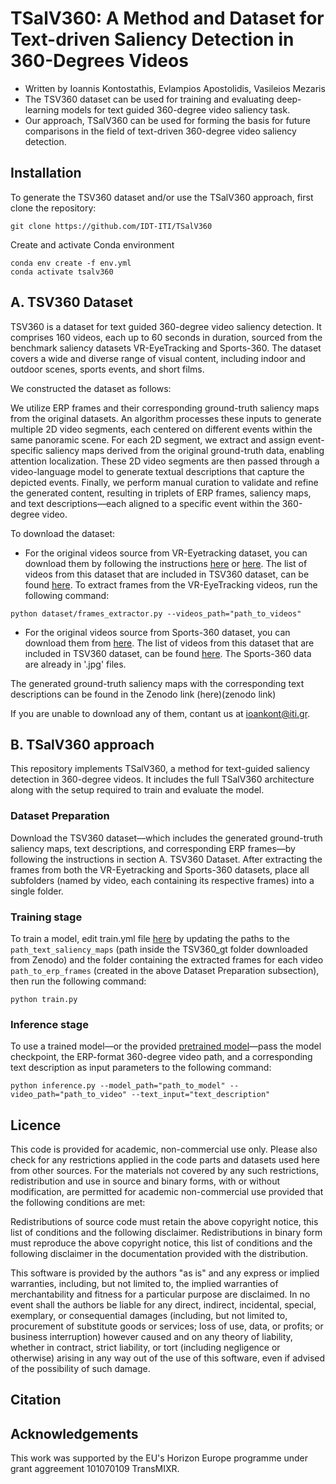 # TSalV360: A Method and Dataset for Text-driven Saliency Detection in 360-Degrees Videos

* Written by Ioannis Kontostathis, Evlampios Apostolidis, Vasileios Mezaris
* The TSV360 dataset can be used for training and evaluating deep-learning models for text guided 360-degree video saliency task. 
* Our approach, TSalV360 can be used for forming the basis for future comparisons in the field of text-driven 360-degree video saliency detection.

## Installation
To generate the TSV360 dataset and/or use the TSalV360 approach, first clone the repository:
```
git clone https://github.com/IDT-ITI/TSalV360
```
Create and activate Conda environment

```
conda env create -f env.yml
conda activate tsalv360
```
## A. TSV360 Dataset

TSV360 is a dataset for text guided 360-degree video saliency detection.
It comprises 160 videos, each up to 60 seconds in duration, sourced from the benchmark saliency datasets VR-EyeTracking and Sports-360. The dataset covers a wide and diverse range of visual content, including indoor and outdoor scenes, sports events, and short films.

We constructed the dataset as follows:

We utilize ERP frames and their corresponding ground-truth saliency maps from the original datasets. An algorithm processes these inputs to generate multiple 2D video segments, each centered on different events within the same panoramic scene.
For each 2D segment, we extract and assign event-specific saliency maps derived from the original ground-truth data, enabling attention localization.
These 2D video segments are then passed through a video-language model to generate textual descriptions that capture the depicted events.
Finally, we perform manual curation to validate and refine the generated content, resulting in triplets of ERP frames, saliency maps, and text descriptions—each aligned to a specific event within the 360-degree video.

To download the dataset:

*	For the original videos source from VR-Eyetracking dataset, you can download them by following the instructions [here](https://github.com/xuyanyu-shh/VR-EyeTracking) or [here](https://github.com/mtliba/ATSal/tree/master). The list of videos from this dataset that are included in TSV360 dataset, can be found [here](dataset/vreyetracking.json). To extract frames from the VR-EyeTracking videos, run the following command:
``` 
python dataset/frames_extractor.py --videos_path="path_to_videos"
```
* For the original videos source from Sports-360 dataset, you can download them from [here](https://github.com/vhchuong/Saliency-prediction-for-360-degree-video/tree/main). The list of videos from this dataset that are included in TSV360 dataset, can be found [here](dataset/sports360.json). The Sports-360 data are already in '.jpg' files.

The generated ground-truth saliency maps with the corresponding text descriptions can be found in the Zenodo link (here)(zenodo link)

If you are unable to download any of them, contant us at ioankont@iti.gr. 

## B. TSalV360 approach

This repository implements TSalV360, a method for text-guided saliency detection in 360-degree videos. It includes the full TSalV360 architecture along with the setup required to train and evaluate the model.

### Dataset Preparation

Download the TSV360 dataset—which includes the generated ground-truth saliency maps, text descriptions, and corresponding ERP frames—by following the instructions in section A. TSV360 Dataset.
After extracting the frames from both the VR-Eyetracking and Sports-360 datasets, place all subfolders (named by video, each containing its respective frames) into a single folder.

### Training stage
To train a model, edit train.yml file [here](configs/train.yml) by updating the paths to the `path_text_saliency_maps` (path inside the TSV360_gt folder downloaded from Zenodo) and the folder containing the extracted frames for each video `path_to_erp_frames` (created in the above Dataset Preparation subsection), then run the following command:

```
python train.py
```

### Inference stage

To use a trained model—or the provided [pretrained model](https://drive.google.com/file/d/1oMyNRPtgtDMHkCpttPXaSyGj45CG8HS-/view?usp=sharing)—pass the model checkpoint, the ERP-format 360-degree video path, and a corresponding text description as input parameters to the following command:

```
python inference.py --model_path="path_to_model" --video_path="path_to_video" --text_input="text_description"
```
## Licence

This code is provided for academic, non-commercial use only. Please also check for any restrictions applied in the code parts and datasets used here from other sources. For the materials not covered by any such restrictions, redistribution and use in source and binary forms, with or without modification, are permitted for academic non-commercial use provided that the following conditions are met:

Redistributions of source code must retain the above copyright notice, this list of conditions and the following disclaimer. Redistributions in binary form must reproduce the above copyright notice, this list of conditions and the following disclaimer in the documentation provided with the distribution.

This software is provided by the authors "as is" and any express or implied warranties, including, but not limited to, the implied warranties of merchantability and fitness for a particular purpose are disclaimed. In no event shall the authors be liable for any direct, indirect, incidental, special, exemplary, or consequential damages (including, but not limited to, procurement of substitute goods or services; loss of use, data, or profits; or business interruption) however caused and on any theory of liability, whether in contract, strict liability, or tort (including negligence or otherwise) arising in any way out of the use of this software, even if advised of the possibility of such damage.

## Citation

## Acknowledgements
This work was supported by the EU's Horizon Europe programme under grant aggreement 101070109 TransMIXR.



